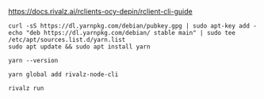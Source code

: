 https://docs.rivalz.ai/rclients-ocy-depin/rclient-cli-guide

```shell
curl -sS https://dl.yarnpkg.com/debian/pubkey.gpg | sudo apt-key add -
echo "deb https://dl.yarnpkg.com/debian/ stable main" | sudo tee /etc/apt/sources.list.d/yarn.list
sudo apt update && sudo apt install yarn
```
```shell
yarn --version
```
```shell
yarn global add rivalz-node-cli
```
```shell
rivalz run
```
